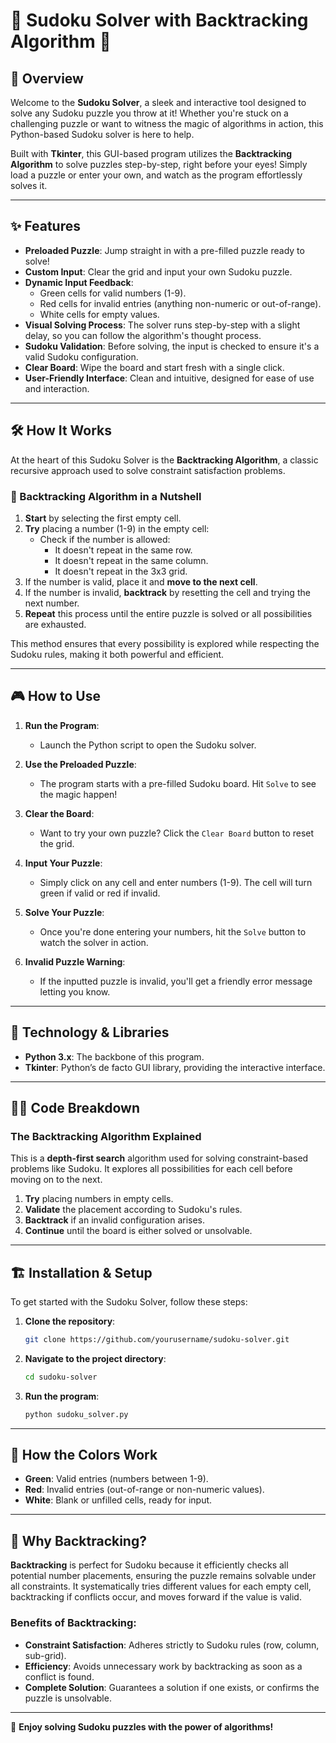 # 🎯 Sudoku Solver with Backtracking Algorithm 🎯

## 🧩 Overview

Welcome to the **Sudoku Solver**, a sleek and interactive tool designed to solve any Sudoku puzzle you throw at it! Whether you're stuck on a challenging puzzle or want to witness the magic of algorithms in action, this Python-based Sudoku solver is here to help.

Built with **Tkinter**, this GUI-based program utilizes the **Backtracking Algorithm** to solve puzzles step-by-step, right before your eyes! Simply load a puzzle or enter your own, and watch as the program effortlessly solves it.

---

## ✨ Features

- **Preloaded Puzzle**: Jump straight in with a pre-filled puzzle ready to solve!
- **Custom Input**: Clear the grid and input your own Sudoku puzzle.
- **Dynamic Input Feedback**: 
  - Green cells for valid numbers (1-9).
  - Red cells for invalid entries (anything non-numeric or out-of-range).
  - White cells for empty values.
- **Visual Solving Process**: The solver runs step-by-step with a slight delay, so you can follow the algorithm's thought process.
- **Sudoku Validation**: Before solving, the input is checked to ensure it's a valid Sudoku configuration.
- **Clear Board**: Wipe the board and start fresh with a single click.
- **User-Friendly Interface**: Clean and intuitive, designed for ease of use and interaction.

---

## 🛠️ How It Works

At the heart of this Sudoku Solver is the **Backtracking Algorithm**, a classic recursive approach used to solve constraint satisfaction problems.

### 📖 Backtracking Algorithm in a Nutshell

1. **Start** by selecting the first empty cell.
2. **Try** placing a number (1-9) in the empty cell:
   - Check if the number is allowed:
     - It doesn't repeat in the same row.
     - It doesn't repeat in the same column.
     - It doesn't repeat in the 3x3 grid.
3. If the number is valid, place it and **move to the next cell**.
4. If the number is invalid, **backtrack** by resetting the cell and trying the next number.
5. **Repeat** this process until the entire puzzle is solved or all possibilities are exhausted.

This method ensures that every possibility is explored while respecting the Sudoku rules, making it both powerful and efficient.

---

## 🎮 How to Use

1. **Run the Program**:
   - Launch the Python script to open the Sudoku solver.
   
2. **Use the Preloaded Puzzle**:
   - The program starts with a pre-filled Sudoku board. Hit `Solve` to see the magic happen!

3. **Clear the Board**:
   - Want to try your own puzzle? Click the `Clear Board` button to reset the grid.

4. **Input Your Puzzle**:
   - Simply click on any cell and enter numbers (1-9). The cell will turn green if valid or red if invalid.

5. **Solve Your Puzzle**:
   - Once you're done entering your numbers, hit the `Solve` button to watch the solver in action.

6. **Invalid Puzzle Warning**:
   - If the inputted puzzle is invalid, you'll get a friendly error message letting you know.

---

## 🚀 Technology & Libraries

- **Python 3.x**: The backbone of this program.
- **Tkinter**: Python’s de facto GUI library, providing the interactive interface.

---

## 🧑‍💻 Code Breakdown

### The Backtracking Algorithm Explained

This is a **depth-first search** algorithm used for solving constraint-based problems like Sudoku. It explores all possibilities for each cell before moving on to the next.

1. **Try** placing numbers in empty cells.
2. **Validate** the placement according to Sudoku's rules.
3. **Backtrack** if an invalid configuration arises.
4. **Continue** until the board is either solved or unsolvable.

---

## 🏗️ Installation & Setup

To get started with the Sudoku Solver, follow these steps:

1. **Clone the repository**:
   ```bash
   git clone https://github.com/yourusername/sudoku-solver.git
   ```

2. **Navigate to the project directory**:
   ```bash
   cd sudoku-solver
   ```

3. **Run the program**:
   ```bash
   python sudoku_solver.py
   ```

---

## 🎨 How the Colors Work

- **Green**: Valid entries (numbers between 1-9).
- **Red**: Invalid entries (out-of-range or non-numeric values).
- **White**: Blank or unfilled cells, ready for input.

---

## 🧠 Why Backtracking?

**Backtracking** is perfect for Sudoku because it efficiently checks all potential number placements, ensuring the puzzle remains solvable under all constraints. It systematically tries different values for each empty cell, backtracking if conflicts occur, and moves forward if the value is valid.

### Benefits of Backtracking:

- **Constraint Satisfaction**: Adheres strictly to Sudoku rules (row, column, sub-grid).
- **Efficiency**: Avoids unnecessary work by backtracking as soon as a conflict is found.
- **Complete Solution**: Guarantees a solution if one exists, or confirms the puzzle is unsolvable.

---

🎉 **Enjoy solving Sudoku puzzles with the power of algorithms!**
